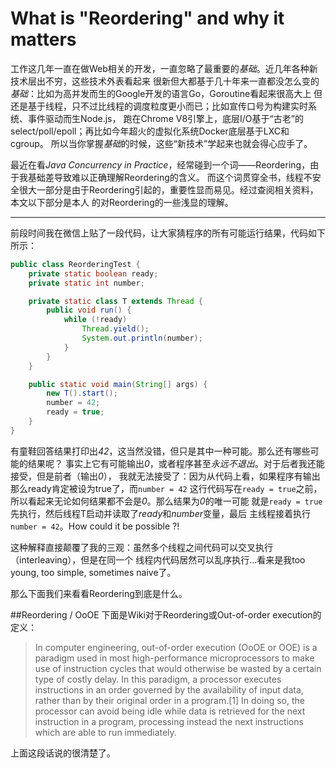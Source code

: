 What is "Reordering" and why it matters
===================
工作这几年一直在做Web相关的开发，一直忽略了最重要的*基础*。近几年各种新技术层出不穷，这些技术外表看起来
很新但大都基于几十年来一直都没怎么变的*基础*：比如为高并发而生的Google开发的语言Go，Goroutine看起来很高大上
但还是基于线程，只不过比线程的调度粒度更小而已；比如宣传口号为构建实时系统、事件驱动而生Node.js，
跑在Chrome V8引擎上，底层I/O基于“古老”的select/poll/epoll；再比如今年超火的虚拟化系统Docker底层基于LXC和cgroup。
所以当你掌握*基础*的时候，这些“新技术”学起来也就会得心应手了。

最近在看*Java Concurrency in Practice*，经常碰到一个词——Reordering，由于我基础差导致难以正确理解Reordering的含义。
而这个词贯穿全书，线程不安全很大一部分是由于Reordering引起的，重要性显而易见。经过查阅相关资料，本文以下部分是本人
的对Reordering的一些浅显的理解。
***

前段时间我在微信上贴了一段代码，让大家猜程序的所有可能运行结果，代码如下所示：
```Java
public class ReorderingTest {
    private static boolean ready;
    private static int number;

    private static class T extends Thread {
        public void run() {
            while (!ready)
                Thread.yield();
                System.out.println(number);
            }
        }
    }

    public static void main(String[] args) {
        new T().start();
        number = 42;
        ready = true;
    }
}
```
有童鞋回答结果打印出*42*，这当然没错，但只是其中一种可能。那么还有哪些可能的结果呢？
事实上它有可能输出*0*，或者程序甚至*永远不退出*。对于后者我还能接受，但是前者（输出*0*），
我就无法接受了：因为从代码上看，如果程序有输出那么ready肯定被设为true了，而```number = 42```
这行代码写在```ready = true```之前，所以看起来无论如何结果都不会是*0*。那么结果为*0*的唯一可能
就是```ready = true```先执行，然后线程T启动并读取了*ready*和*number*变量，最后
主线程接着执行```number = 42```。How could it be possible ?!

这种解释直接颠覆了我的三观：虽然多个线程之间代码可以交叉执行（interleaving），但是在同一个
线程内代码居然可以乱序执行...看来是我too young, too simple, sometimes naive了。

那么下面我们来看看Reordering到底是什么。

##Reordering / OoOE
下面是Wiki对于Reordering或Out-of-order execution的定义：
>In computer engineering, out-of-order execution (OoOE or OOE) is a paradigm used in most high-performance microprocessors
>to make use of instruction cycles that would otherwise be wasted by a certain type of costly delay.
>In this paradigm, a processor executes instructions in an order governed by the availability of input data,
>rather than by their original order in a program.[1] In doing so, the processor can avoid being idle while
>data is retrieved for the next instruction in a program, processing instead the next instructions which are able to run immediately.

上面这段话说的很清楚了。
